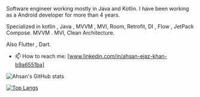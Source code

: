 Software engineer working mostly in Java and Kotlin. I have been working as a Android developer for more than 4 years.

Specialized in kotlin , Java , MVVM , MVI, Room, Retrofit, DI , Flow , JetPack Compose. MVVM . MVI, Clean Architecture.

Also Flutter , Dart.

- 📫 How to reach me: [www.linkedin.com/in/ahsan-ejaz-khan-b9a6551ba] 

![Ahsan's GitHub stats](https://github-readme-stats.vercel.app/api?username=ahsankhansadozai&show_icons=true&theme=radical)

[![Top Langs](https://github-readme-stats.vercel.app/api/top-langs/?username=ahsankhansadozai&langs_count=8)](https://github.com/ahsankhansadozai/github-readme-stats)
